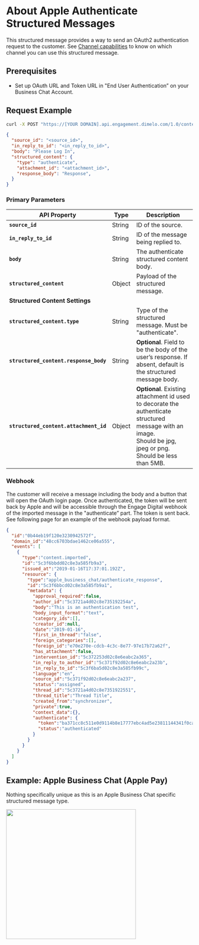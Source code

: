 # About Apple Authenticate Structured Messages

This structured message provides a way to send an OAuth2 authentication request to the customer. See [Channel capabilities](../structured-messages/#channel-capabilities) to know on which channel you can use this structured message.

## Prerequisites
* Set up OAuth URL and Token URL in "End User Authentication” on your Business Chat Account.

## Request Example

```bash
curl -X POST "https://[YOUR DOMAIN].api.engagement.dimelo.com/1.0/contents"
```

```json
{
  "source_id": "<source_id>",
  "in_reply_to_id": "<in_reply_to_id>",
  "body": "Please Log In",
  "structured_content": {
    "type": "authenticate",
    "attachment_id": "<attachment_id>",
    "response_body": "Response",
  }
}
```

### Primary Parameters

| API Property | Type | Description |
|-|-|-|
| **`source_id`** | String | ID of the source. |
| **`in_reply_to_id`** | String | ID of the message being replied to. |
| **`body`** | String | The authenticate structured content body. |
| **`structured_content`** | Object | Payload of the structured message. |
| **Structured Content Settings** | | |
| **`structured_content.type`** | String | Type of the structured message. Must be "authenticate". |
| **`structured_content.response_body`** | String | **Optional**. Field to be the body of the user’s response. If absent, default is the structured message body. |
| **`structured_content.attachment_id`** | Object | **Optional**. Existing attachment id used to decorate the authenticate structured message with an image.<br>Should be jpg, jpeg or png.<br>Should be less than 5MB. |

### Webhook

The customer will receive a message including the body and a button that will open the OAuth login page. Once authenticated, the token will be sent back by Apple and will be accessible through the Engage Digital webhook of the imported message in the "authenticate” part. The token is sent back. See following page for an example of the webhook payload format.

```json tab="Webhook Payload Format"
{
  "id":"0b44eb19f120e3230942572f",
  "domain_id":"48cc6703bdae1462ce06a555",
  "events": [
    {
      "type":"content.imported",
      "id":"5c3f6bbdd02c8e3a585fb9a3",
      "issued_at":"2019-01-16T17:37:01.192Z",
      "resource": {
        "type":"apple_business_chat/authenticate_response",
        "id":"5c3f6bbcd02c8e3a585fb9a1",
        "metadata": {
          "approval_required":false,
          "author_id":"5c3721a4d02c8e735192254a",
          "body":"This is an authentication test",
          "body_input_format":"text",
          "category_ids":[],
          "creator_id":null,
          "date":"2019-01-16",
          "first_in_thread":"false",
          "foreign_categories":[],
          "foreign_id":"e70e270e-cdcb-4c3c-8e77-97e17b72a62f",
          "has_attachment":false,
          "intervention_id":"5c372253d02c8e6eabc2a365",
          "in_reply_to_author_id":"5c371f92d02c8e6eabc2a23b",
          "in_reply_to_id":"5c3f6ba5d02c8e3a585fb99c",
          "language":"en",
          "source_id":"5c371f92d02c8e6eabc2a237",
          "status":"assigned",
          "thread_id":"5c3721a4d02c8e7351922551",
          "thread_title":"Thread Title",
          "created_from":"synchronizer",
          "private":true,
          "context_data":{},
          "authenticate": {
            "token":"ba371cc8c511e0d9114b8e17777ebc4ad5e23811144341f0ca4726d67ff4b19e",
            "status":"authenticated"
          }
        }
      }
    }
  ]
}
```

## Example: Apple Business Chat (Apple Pay)

Nothing specifically unique as this is an Apple Business Chat specific structured message type.

<img class="img-fluid" width="350" src="../../../img/structured-messages-apple-auth-apple-biz.png">
